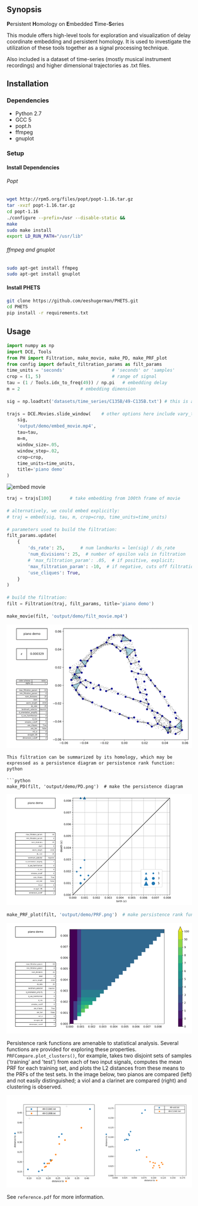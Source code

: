 ## Synopsis

**P**ersistent **H**omology on **E**mbedded **T**ime-**S**eries

This module offers high-level tools for exploration and visualization of delay coordinate 
embedding and persistent homology. It is used to investigate the utilization of these tools together as a signal 
processing technique.

Also included is a dataset of time-series (mostly musical instrument recordings) and 
higher dimensional trajectories as .txt files.



## Installation

### Dependencies
* Python 2.7
* GCC 5
* popt.h
* ffmpeg
* gnuplot


### Setup

#### Install Dependencies


###### Popt
```bash
wget http://rpm5.org/files/popt/popt-1.16.tar.gz
tar -xvzf popt-1.16.tar.gz
cd popt-1.16
./configure --prefix=/usr --disable-static &&
make
sudo make install
export LD_RUN_PATH="/usr/lib"
```

###### ffmpeg and gnuplot
```bash
sudo apt-get install ffmpeg
sudo apt-get install gnuplot
```

#### Install PHETS

```bash
git clone https://github.com/eeshugerman/PHETS.git
cd PHETS
pip install -r requirements.txt
```



## Usage
```python
import numpy as np
import DCE, Tools
from PH import Filtration, make_movie, make_PD, make_PRF_plot
from config import default_filtration_params as filt_params
time_units = 'seconds'                  # 'seconds' or 'samples'
crop = (1, 5)                           # range of signal
tau = (1 / Tools.idx_to_freq(49)) / np.pi	# embedding delay
m = 2 				        # embedding dimension

sig = np.loadtxt('datasets/time_series/C135B/49-C135B.txt') # this is a middle C from a piano

trajs = DCE.Movies.slide_window(    # other options here include vary_tau() and compare_multi()
	sig,
	'output/demo/embed_movie.mp4',
	tau=tau,
	m=m,
	window_size=.05, 
	window_step=.02,        
	crop=crop,
	time_units=time_units,
	title='piano demo'
)
```
![embed movie](docs/readme/embed_movie.gif "embed_movie.mp4")

```python
traj = trajs[100]		# take embedding from 100th frame of movie

# alternatively, we could embed explicitly:
# traj = embed(sig, tau, m, crop=crop, time_units=time_units)		

# parameters used to build the filtration:
filt_params.update(
	{
		'ds_rate': 25,      # num landmarks = len(sig) / ds_rate
		'num_divisions': 25,  # number of epsilon vals in filtration
		# 'max_filtration_param': .05,  # if positive, explicit;
		'max_filtration_param': -10,  # if negative, cuts off filtration at first 10 dim simplex
		'use_cliques': True,
	}
)

# build the filtration:
filt = Filtration(traj, filt_params, title='piano demo')

make_movie(filt, 'output/demo/filt_movie.mp4')
```

![filtration movie](docs/readme/filt_movie.gif "filt_movie.mp4")

```
This filtration can be summarized by its homology, which may be expressed as a persistence diagram or persistence rank function:
python

```python
make_PD(filt, 'output/demo/PD.png')  # make the persistence diagram
```

![perseistence diagram](docs/readme/PD.png "PD.png")

```python
make_PRF_plot(filt, 'output/demo/PRF.png')  # make persistence rank function
```

![perseistence rank function](docs/readme/PRF.png "PRF.png")

Persistence rank functions are amenable to statistical analysis. Several functions are provided for exploring these properties.
`PRFCompare.plot_clusters()`, for example, takes two disjoint sets of samples ('training' and 'test') from each of two input signals,
computes the mean PRF for each training set, and plots the L2 distances from these means to the PRFs of the test sets. 
In the image below, two pianos are compared (left) and not easily distinguished; a viol and a clarinet are compared (right) and clustering is observed.

![not so different](docs/readme/clusters.png "left: piano vs piano | right: viol vs clarinet")

See `reference.pdf` for more information.

